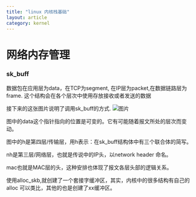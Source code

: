 ```yaml
---
title: "linux 内核栈基础"
layout: article
category: kernel 
---
```


# 网络内存管理

### sk_buff
数据包在应用层为data，在TCP为segment, 在IP层为packet,在数据链路层为frame.
这个结构会在各个层次中使用存放接收或者发送的数据

接下来的这张图片说明了调用sk_buff的方式.
![图片](http://ww4.sinaimg.cn/mw690/a865ffcbjw1f40ezbvc10j20jj0ckwg6.jpg)

图中的data这个指针指向的位置是可变的。它有可能随着报文所处的层次而变动。

图中的h是第四层/传输层，用h表示：在sk_buff结构体中有三个联合体的简写。

nh是第三层/网络层，也就是传说中的IP头，以network header 命名。

mac也就是MAC层的头，这种安排也体现了报文各层头部的逻辑关系。

使用alloc_skb,就创建了一个套接字缓冲区，其实，内核中的很多结构有自己的alloc
可以类比，其他的也是创建了xx缓冲区。
